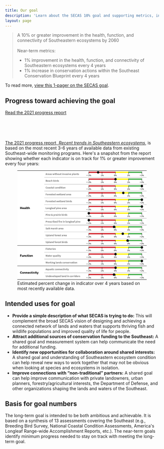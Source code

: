 ```yaml
---
title: Our goal
description: 'Learn about the SECAS 10% goal and supporting metrics, including underlying data and progress towards the goal.'
layout: page
---
```


<blockquote>A 10% or greater improvement in the health, function, and connectivity of Southeastern ecosystems by 2060<br><br>
Near-term metrics:<br>
<ul><li>1% improvement in the health, function, and connectivity of Southeastern ecosystems every 4 years</li>
<li>1% increase in conservation actions within the Southeast Conservation Blueprint every 4 years</li></ul>
</blockquote>

To read more, <a href="https://secassoutheast.org/pdf/SECAS-goal-1-pager.pdf">view this 1-pager on the SECAS goal</a>.

## Progress toward achieving the goal

<div class="call-to-action">
  <a href="../pdf/SECAS-goal-report-2021.pdf" target="_blank" title="Read the 2021 progress report">Read the 2021 progress report</a>
</div>
<br>
<br>
<br>
<br>

<a href="../pdf/SECAS-goal-report-2021.pdf">The 2021 progress report, *Recent trends in Southeastern ecosystems*</a>, is based on the most recent 3-6 years of available data from existing Southeast-wide monitoring programs. Here's a snapshot from the report showing whether each indicator is on track for 1% or greater improvement every four years:

<figure>
  <img src="./images/2021_indicatorconditionfigure.png" alt="Indicator scores from the report"/>
  <figcaption>Estimated percent change in indicator over 4 years based on most recently available data.</figcaption>
</figure>

## Intended uses for goal

- **Provide a simple description of what SECAS is trying to do:** This will complement the broad SECAS vision of designing and achieving a connected network of lands and waters that supports thriving fish and wildlife populations and improved quality of life for people.
- **Attract additional sources of conservation funding to the Southeast:** A shared goal and measurement system can help communicate the need for additional funding.
- **Identify new opportunities for collaboration around shared interests:** A shared goal and understanding of Southeastern ecosystem condition can help reveal new ways to work together that may not be obvious when looking at species and ecosystems in isolation.
- **Improve connections with “non-traditional” partners:** A shared goal can help improve communication with private landowners, urban planners, forestry/agricultural interests, the Department of Defense, and other organizations shaping the lands and waters of the Southeast.

## Basis for goal numbers

The long-term goal is intended to be both ambitious and achievable. It is based on a synthesis of 13 assessments covering the Southeast (e.g., Breeding Bird Survey, National Coastal Condition Assessments, America's Longleaf Range-wide Accomplishment Reports, etc.). The near-term goals identify minimum progress needed to stay on track with meeting the long-term goal.
